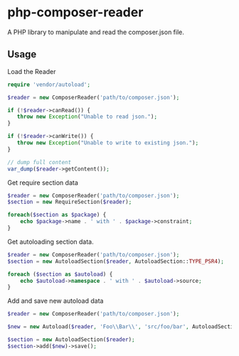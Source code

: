 # php-composer-reader

A PHP library to manipulate and read the composer.json file.

## Usage

Load the Reader

```php
require 'vendor/autoload';

$reader = new ComposerReader('path/to/composer.json');

if (!$reader->canRead()) {
   throw new Exception("Unable to read json.");
}

if (!$reader->canWrite()) {
   throw new Exception("Unable to write to existing json.");
}

// dump full content
var_dump($reader->getContent());
```

Get require section data

```php
$reader = new ComposerReader('path/to/composer.json');
$section = new RequireSection($reader);

foreach($section as $package) {
    echo $package->name . ' with ' . $package->constraint;
}
```

Get autoloading section data.

```php
$reader = new ComposerReader('path/to/composer.json');
$section = new AutoloadSection($reader, AutoloadSection::TYPE_PSR4);

foreach ($section as $autoload) {
    echo $autoload->namespace . ' with ' . $autoload->source;
}
```

Add and save new autoload data

```php
$reader = new ComposerReader('path/to/composer.json');

$new = new Autoload($reader, 'Foo\\Bar\\', 'src/foo/bar', AutoloadSection::TYPE_PSR4);

$section = new AutoloadSection($reader);
$section->add($new)->save();
```